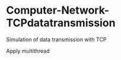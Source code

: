 # Computer-Network-TCPdatatransmission

Simulation of data transmission with TCP

Apply multithread
